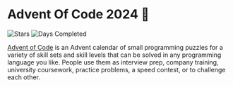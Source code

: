 # Advent Of Code 2024 🎄

![Stars](https://img.shields.io/badge/stars%20⭐-10-green)
![Days Completed](https://img.shields.io/badge/days%20completed-5-green)

[Advent of Code](https://adventofcode.com) is an Advent calendar of small programming puzzles for a variety of skill sets and skill levels that can be solved in any programming language you like. People use them as interview prep, company training, university coursework, practice problems, a speed contest, or to challenge each other.
